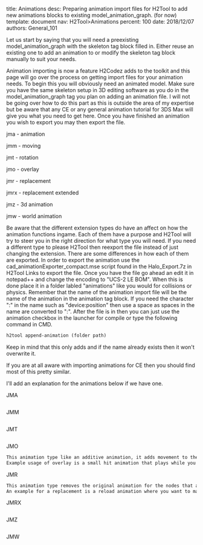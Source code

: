 title:      Animations
desc:       Preparing animation import files for H2Tool to add new animations blocks to existing model_animation_graph. (for now)
template:   document
nav:        H2Tool>Animations
percent:    100
date:       2018/12/07
authors:    General_101

Let us start by saying that you will need a preexisting model_animation_graph with the skeleton tag block filled in. Either reuse an existing one to add an animation to or modify the skeleton tag block manually to suit your needs.

Animation importing is now a feature H2Codez adds to the toolkit and this page will go over the process on getting import files for your animation needs. To begin this you will obviously need an animated model. Make sure you have 
the same skeleton setup in 3D editing software as you do in the model_animation_graph tag you plan on adding an animation file. I will not be going over how to do this part as this is outside the area of my expertise but be aware 
that any CE or any general animation tutorial for 3DS Max will give you what you need to get here. Once you have finished an animation you wish to export you may then export the file.

jma     - animation

jmm     - moving

jmt     - rotation

jmo     - overlay

jmr     - replacement

jmrx    - replacement extended

jmz     - 3d animation

jmw     - world animation

Be aware that the different extension types do have an affect on how the animation functions ingame. Each of them have a purpose and H2Tool will try to steer you in the right direction for what type you will need. If you need a 
different type to please H2Tool then reexport the file instead of just changing the extension. There are some differences in how each of them are exported. In order to export the animation use the cad_animationExporter_compact.mse
script found in the Halo_Export.7z in H2Tool Links to export the file. Once you have the file go ahead an edit it in notepad++ and change the encoding to "UCS-2 LE BOM". When this is done place it in a folder labled "animations" 
like you would for collisions or physics. Remember that the name of the animation import file will be the name of the animation in the animation tag block. If you need the character ":" in the name such as "device:position" then 
use a space as spaces in the name are converted to ":". After the file is in then you can just use the animation checkbox in the launcher for compile or type the following command in CMD.

```markdown
h2tool append-animation (folder path)
```

Keep in mind that this only adds and if the name already exists then it won't overwrite it.

If you are at all aware with importing animations for CE then you should find most of this pretty similar.

I'll add an explanation for the animations below if we have one.

JMA
```markdown
```

JMM
```markdown
```

JMT
```markdown
```

JMO
```markdown
This animation type like an additive animation, it adds movement to the base while keeping that movement intact.
Example usage of overlay is a small hit animation that plays while you still want to keep a character able to perform it's running animation
```

JMR
```markdown
This animation type removes the original animation for the nodes that are animated and plays it's own animation for it.
An example for a replacement is a reload animation where you want to make sure the node positions are proper at each part of the reload. In that case you would only animate the upper body, so the lower parts can keep their original base animation that for instance still is a running animation
```

JMRX
```markdown
```

JMZ
```markdown
```

JMW
```markdown
```